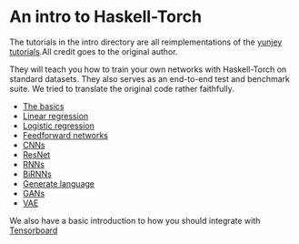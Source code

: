 # An intro to Haskell-Torch

The tutorials in the intro directory are all reimplementations of the [yunjey
tutorials](https://github.com/yunjey/pytorch-tutorial).All credit goes to the
original author.

They will teach you how to train your own networks with Haskell-Torch on
standard datasets. They also serves as an end-to-end test and benchmark
suite. We tried to translate the original code rather faithfully.

- [The basics](https://github.com/abarbu/haskell-torch/haskell-torch/src/Torch/Tutorial/Intro/T01_Basics.hs)
- [Linear regression](https://github.com/abarbu/haskell-torch/haskell-torch/src/Torch/Tutorial/Intro/T02_LinearRegression.hs)
- [Logistic regression](https://github.com/abarbu/haskell-torch/haskell-torch/src/Torch/Tutorial/Intro/T03_LogisticRegression.hs)
- [Feedforward networks](https://github.com/abarbu/haskell-torch/haskell-torch/src/Torch/Tutorial/Intro/T04_FeedforwardNN.hs)
- [CNNs](https://github.com/abarbu/haskell-torch/haskell-torch/src/Torch/Tutorial/Intro/T05_CNN.hs)
- [ResNet](https://github.com/abarbu/haskell-torch/haskell-torch/src/Torch/Tutorial/Intro/T06_ResNet.hs)
- [RNNs](https://github.com/abarbu/haskell-torch/haskell-torch/src/Torch/Tutorial/Intro/T07_RNN.hs)
- [BiRNNs](https://github.com/abarbu/haskell-torch/haskell-torch/src/Torch/Tutorial/Intro/T08_BiRNN.hs)
- [Generate language](https://github.com/abarbu/haskell-torch/haskell-torch/src/Torch/Tutorial/Intro/T09_LanguageModel.hs)
- [GANs](https://github.com/abarbu/haskell-torch/haskell-torch/src/Torch/Tutorial/Intro/T10_GAN.hs)
- [VAE](https://github.com/abarbu/haskell-torch/haskell-torch/src/Torch/Tutorial/Intro/T11_VAE.hs)

We also have a basic introduction to how you should integrate with
[Tensorboard](https://github.com/abarbu/haskell-torch/haskell-torch/src/Torch/Tutorial/Tensorboard.hs)
